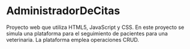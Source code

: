 # AdministradorDeCitas
 Proyecto web que utiliza HTML5, JavaScript y CSS. En este proyecto se simula una plataforma para el seguimiento de pacientes para una veterinaria. La plataforma emplea operaciones CRUD. 
